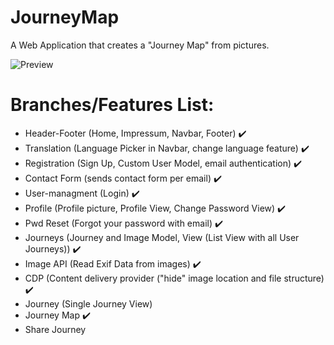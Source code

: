 
# JourneyMap
A Web Application that creates a "Journey Map" from pictures.

![Preview](../img/rsz_journey-map-2.png)

# Branches/Features List:
- Header-Footer (Home, Impressum, Navbar, Footer) :heavy_check_mark:
- Translation (Language Picker in Navbar, change language feature) :heavy_check_mark:
- Registration (Sign Up, Custom User Model, email authentication) :heavy_check_mark:
- Contact Form (sends contact form per email) :heavy_check_mark:
- User-managment (Login) :heavy_check_mark:
- Profile (Profile picture, Profile View, Change Password View) :heavy_check_mark:
- Pwd Reset (Forgot your password with email) :heavy_check_mark:
- Journeys (Journey and Image Model, View (List View with all User Journeys)) :heavy_check_mark:
- Image API (Read Exif Data from images) :heavy_check_mark:
- CDP (Content delivery provider ("hide" image location and file structure) :heavy_check_mark:
- Journey (Single Journey View)
- Journey Map :heavy_check_mark:
- Share Journey
